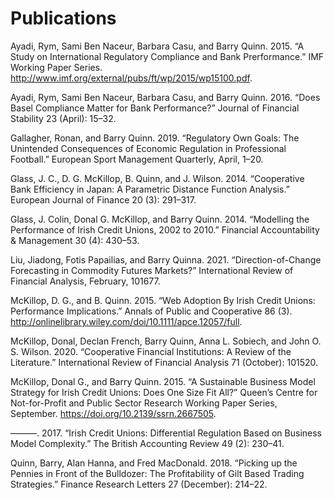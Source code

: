 Publications
================

Ayadi, Rym, Sami Ben Naceur, Barbara Casu, and Barry Quinn. 2015. “A
Study on International Regulatory Compliance and Bank Prerformance.” IMF
Working Paper Series.
<http://www.imf.org/external/pubs/ft/wp/2015/wp15100.pdf>.

Ayadi, Rym, Sami Ben Naceur, Barbara Casu, and Barry Quinn. 2016. “Does
Basel Compliance Matter for Bank Performance?” Journal of Financial
Stability 23 (April): 15–32.

Gallagher, Ronan, and Barry Quinn. 2019. “Regulatory Own Goals: The
Unintended Consequences of Economic Regulation in Professional
Football.” European Sport Management Quarterly, April, 1–20.

Glass, J. C., D. G. McKillop, B. Quinn, and J. Wilson. 2014.
“Cooperative Bank Efficiency in Japan: A Parametric Distance Function
Analysis.” European Journal of Finance 20 (3): 291–317.

Glass, J. Colin, Donal G. McKillop, and Barry Quinn. 2014. “Modelling
the Performance of Irish Credit Unions, 2002 to 2010.” Financial
Accountability & Management 30 (4): 430–53.

Liu, Jiadong, Fotis Papailias, and Barry Quinna. 2021.
“Direction-of-Change Forecasting in Commodity Futures Markets?”
International Review of Financial Analysis, February, 101677.

McKillop, D. G., and B. Quinn. 2015. “Web Adoption By Irish Credit
Unions: Performance Implications.” Annals of Public and Cooperative 86
(3). <http://onlinelibrary.wiley.com/doi/10.1111/apce.12057/full>.

McKillop, Donal, Declan French, Barry Quinn, Anna L. Sobiech, and John
O. S. Wilson. 2020. “Cooperative Financial Institutions: A Review of the
Literature.” International Review of Financial Analysis 71 (October):
101520.

McKillop, Donal G., and Barry Quinn. 2015. “A Sustainable Business Model
Strategy for Irish Credit Unions: Does One Size Fit All?” Queen’s Centre
for Not-for-Profit and Public Sector Research Working Paper Series,
September. <https://doi.org/10.2139/ssrn.2667505>.

———. 2017. “Irish Credit Unions: Differential Regulation Based on
Business Model Complexity.” The British Accounting Review 49 (2):
230–41.

Quinn, Barry, Alan Hanna, and Fred MacDonald. 2018. “Picking up the
Pennies in Front of the Bulldozer: The Profitability of Gilt Based
Trading Strategies.” Finance Research Letters 27 (December): 214–22.


